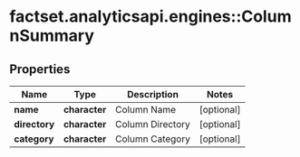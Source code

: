 # factset.analyticsapi.engines::ColumnSummary

## Properties
Name | Type | Description | Notes
------------ | ------------- | ------------- | -------------
**name** | **character** | Column Name | [optional] 
**directory** | **character** | Column Directory | [optional] 
**category** | **character** | Column Category | [optional] 


